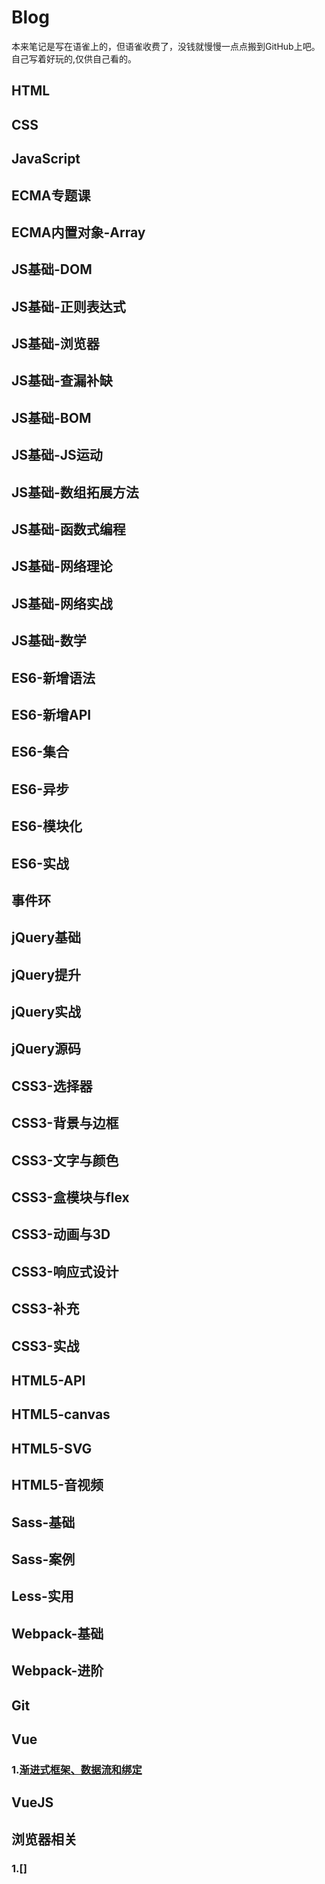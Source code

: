 # Blog
本来笔记是写在语雀上的，但语雀收费了，没钱就慢慢一点点搬到GitHub上吧。自己写着好玩的,仅供自己看的。

## HTML


## CSS


## JavaScript


## ECMA专题课


## ECMA内置对象-Array


## JS基础-DOM

## JS基础-正则表达式

## JS基础-浏览器

## JS基础-查漏补缺

## JS基础-BOM

## JS基础-JS运动

## JS基础-数组拓展方法

## JS基础-函数式编程

## JS基础-网络理论

## JS基础-网络实战

## JS基础-数学

## ES6-新增语法

## ES6-新增API

## ES6-集合

## ES6-异步

## ES6-模块化

## ES6-实战

## 事件环

## jQuery基础

## jQuery提升

## jQuery实战

## jQuery源码

## CSS3-选择器

## CSS3-背景与边框

## CSS3-文字与颜色

## CSS3-盒模块与flex

## CSS3-动画与3D

## CSS3-响应式设计

## CSS3-补充

## CSS3-实战

## HTML5-API

## HTML5-canvas

## HTML5-SVG

## HTML5-音视频

## Sass-基础

## Sass-案例

## Less-实用

## Webpack-基础

## Webpack-进阶

## Git

## Vue
### 1.[渐进式框架、数据流和绑定]()

## VueJS

## 













## 浏览器相关
### 1.[]

